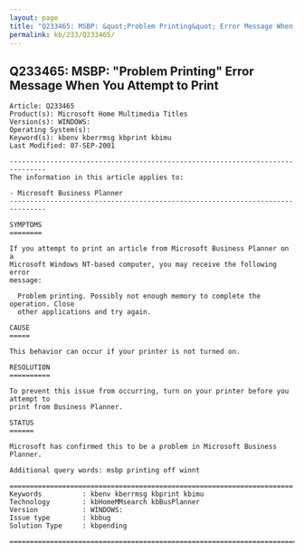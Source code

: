 ```yaml
---
layout: page
title: "Q233465: MSBP: &quot;Problem Printing&quot; Error Message When You Attempt to Print"
permalink: kb/233/Q233465/
---
```


## Q233465: MSBP: &quot;Problem Printing&quot; Error Message When You Attempt to Print

	Article: Q233465
	Product(s): Microsoft Home Multimedia Titles
	Version(s): WINDOWS:
	Operating System(s): 
	Keyword(s): kbenv kberrmsg kbprint kbimu
	Last Modified: 07-SEP-2001
	
	-------------------------------------------------------------------------------
	The information in this article applies to:
	
	- Microsoft Business Planner 
	-------------------------------------------------------------------------------
	
	SYMPTOMS
	========
	
	If you attempt to print an article from Microsoft Business Planner on a
	Microsoft Windows NT-based computer, you may receive the following error
	message:
	
	  Problem printing. Possibly not enough memory to complete the operation. Close
	  other applications and try again.
	
	CAUSE
	=====
	
	This behavior can occur if your printer is not turned on.
	
	RESOLUTION
	==========
	
	To prevent this issue from occurring, turn on your printer before you attempt to
	print from Business Planner.
	
	STATUS
	======
	
	Microsoft has confirmed this to be a problem in Microsoft Business Planner.
	
	Additional query words: msbp printing off winnt
	
	======================================================================
	Keywords          : kbenv kberrmsg kbprint kbimu 
	Technology        : kbHomeMMsearch kbBusPlanner
	Version           : WINDOWS:
	Issue type        : kbbug
	Solution Type     : kbpending
	
	=============================================================================
	
